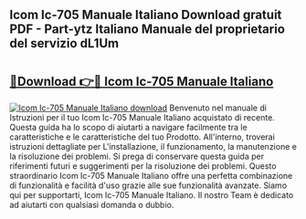 ## Icom Ic-705 Manuale Italiano Download gratuit PDF - Part-ytz Italiano Manuale del proprietario del servizio dL1Um

# <h2><a href="http://dfbbj8p.blite.top/?on=Icom+Ic-705+Manuale+Italiano">🔗Download 👉🔴 Icom Ic-705 Manuale Italiano</a></h2>

[![Icom Ic-705 Manuale Italiano download](https://i.imgur.com/lujVjoI.png)](http://dfbbj8p.blite.top/?on=Icom+Ic-705+Manuale+Italiano)
Benvenuto nel manuale di Istruzioni per il tuo Icom Ic-705 Manuale Italiano acquistato di recente. Questa guida ha lo scopo di aiutarti a navigare facilmente tra le caratteristiche e le caratteristiche del tuo Prodotto. All'interno, troverai istruzioni dettagliate per L'installazione, il funzionamento, la manutenzione e la risoluzione dei problemi. Si prega di conservare questa guida per riferimenti futuri e suggerimenti per la risoluzione dei problemi. Questo straordinario Icom Ic-705 Manuale Italiano offre una perfetta combinazione di funzionalità e facilità d'uso grazie alle sue funzionalità avanzate. Siamo qui per supportarti, Icom Ic-705 Manuale Italiano. Il nostro Team è dedicato ad aiutarti con qualsiasi domanda o dubbio.
